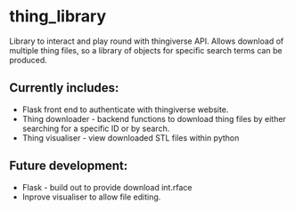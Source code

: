 # thing_library
Library to interact and play round with thingiverse API. Allows download of multiple thing files, so a library of objects for specific search terms can be produced. 

## Currently includes:
- Flask front end to authenticate with thingiverse website. 
- Thing downloader - backend functions to download thing files by either searching for a specific ID or by search.
- Thing visualiser - view downloaded STL files within python 

## Future development:
- Flask - build out to provide download int.rface
- Inprove visualiser to allow file editing.
